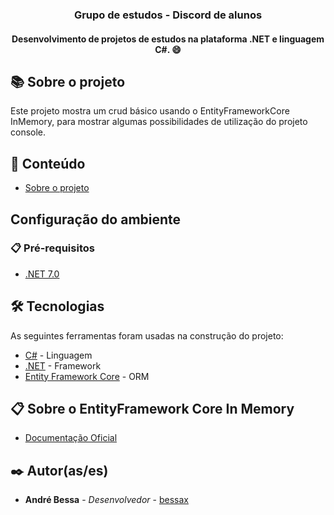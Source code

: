 <h3 align="center"> Grupo de estudos - Discord de alunos </h3>
<h4 align="center">Desenvolvimento de projetos de estudos na plataforma .NET e linguagem C#. 😄</h4>

## 📚 Sobre o projeto

Este projeto mostra um crud básico usando o EntityFrameworkCore InMemory, para mostrar algumas possibilidades de utilização do projeto console.

## 📝 Conteúdo

- [Sobre o projeto](#-sobre-o-projeto)

## Configuração do ambiente

### 📋 Pré-requisitos

- [.NET 7.0](https://dotnet.microsoft.com/download/dotnet/7.0)


## 🛠 Tecnologias

As seguintes ferramentas foram usadas na construção do projeto:

- [C#](https://docs.microsoft.com/pt-br/dotnet/csharp/) - Linguagem
- [.NET](https://docs.microsoft.com/pt-br/dotnet/) - Framework
- [Entity Framework Core](https://docs.microsoft.com/pt-br/ef/core/) - ORM

## 📋 Sobre o EntityFramework Core In Memory
- [Documentação Oficial](https://learn.microsoft.com/pt-br/ef/core/providers/in-memory/?tabs=dotnet-core-cli)

<!-- Author -->

## ✒️ Autor(as/es)

- **André Bessa** - _Desenvolvedor_ - [bessax](https://github.com/bessax)





